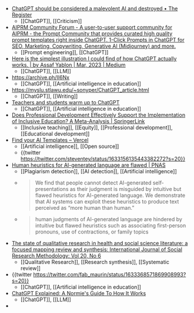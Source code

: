 - [ChatGPT should be considered a malevolent AI and destroyed • The Register](https://www.theregister.com/2023/03/02/chatgpt_considered_harmful/)
	- [[ChatGPT]], [[Criticism]]
- [AIPRM Community Forum - A user-to-user support community for AIPRM - the Prompt Community that provides curated high quality prompt templates right inside ChatGPT. 1-Click Prompts in ChatGPT for SEO, Marketing, Copywriting, Generative AI (Midjourney) and more.](https://forum.aiprm.com/)
	- [[Prompt engineering]], [[ChatGPT]]
- [Here is the simplest illustration I could find of how ChatGPT actually works. | by Assaf Yablon | Mar, 2023 | Medium](https://medium.com/@yablonassaf/here-is-the-simplest-illustration-i-could-find-of-how-chatgpt-actually-works-7fb70c6a8800)
	- [[ChatGPT]], [[LLM]]
- https://archive.ph/II6Nx
	- [[ChatGPT]], [[Artificial intelligence in education]]
- https://myslu.stlawu.edu/~sonyper/ChatGPT_article.html
	- [[ChatGPT]], [[Writing]]
- [Teachers and students warm up to ChatGPT](https://www.axios.com/2023/03/07/chatgpt-teachers-students-schools)
	- [[ChatGPT]], [[Artificial intelligence in education]]
- [Does Professional Development Effectively Support the Implementation of Inclusive Education? A Meta-Analysis | SpringerLink](https://link.springer.com/article/10.1007/s10648-023-09752-2)
	- [[Inclusive teaching]], [[Equity]], [[Professional development]], [[Educational development]]
- [Find your AI Templates – Vercel](https://vercel.com/templates/ai)
	- [[Artificial intelligence]], [[Open source]]
	- {{twitter https://twitter.com/steventey/status/1633156135443382272?s=20}}
- [Human heuristics for AI-generated language are flawed | PNAS](https://www.pnas.org/doi/10.1073/pnas.2208839120)
	- [[Plagiarism detection]], [[AI detection]], [[Artificial intelligence]]
	- >We find that people cannot detect AI-generated self-presentations as their judgment is misguided by intuitive but flawed heuristics for AI-generated language. We demonstrate that AI systems can exploit these heuristics to produce text perceived as “more human than human.”
	- >human judgments of AI-generated language are hindered by intuitive but flawed heuristics such as associating first-person pronouns, use of contractions, or family topics
- [The state of qualitative research in health and social science literature: a focused mapping review and synthesis: International Journal of Social Research Methodology: Vol 20, No 6](https://www.tandfonline.com/doi/abs/10.1080/13645579.2016.1270583?journalCode=tsrm20)
	- [[Qualitative Research]], [[Research synthesis]], [[Systematic review]]
- {{twitter https://twitter.com/fab_maurin/status/1633368571869908993?s=20}}
	- [[ChatGPT]], [[Artificial intelligence in education]]
- [ChatGPT Explained: A Normie's Guide To How It Works](https://www.jonstokes.com/p/chatgpt-explained-a-guide-for-normies)
	- [[ChatGPT]], [[LLM]]
-